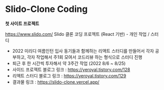 # Slido-Clone Coding

**첫 사이트 프로젝트**

https://www.slido.com/ Slido 클론 코딩 프로젝트 (React 기반) - 개인 작업 / 스터디

+ 2022 미리디 여름인턴 입사 동기들과 함께하는 리액트 스터디를 만들어서 각자 공부하고, 각자 작업해서 주1회 모여서 코드리뷰 하는 형식으로 스터디 진행
+ 퇴근 후 한 시간씩 투자해서 약 3주간 작업 (2022 8/6 ~ 8/25)
+ 사이드 프로젝트 블로그 링크 : https://yeroyal.tistory.com/128
+ 리액트 스터디 블로그 링크 : https://yeroyal.tistory.com/129
+ 결과물 링크 : https://slido-clone.vercel.app/

